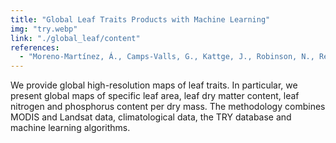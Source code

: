 ```yaml
---
title: "Global Leaf Traits Products with Machine Learning"
img: "try.webp"
link: "./global_leaf/content"
references:
  - "Moreno-Martínez, Á., Camps-Valls, G., Kattge, J., Robinson, N., Reichstein, M., Bodegom, P. V., Kramer, K., Cornelissen, J. H. C., Reich, P. B., Bahn, M., Niinemets, Ü., Peñuelas, J., Craine, J., Cerabolini, B., Minden, V., Laughlin, D. C., Sack, L., Allred, B., Baraloto, C., Byun, C., Soudzilovskaia, N. A., Running, S. W. (2018). A methodology to derive global maps of leaf traits using remote sensing and climate data. Remote Sensing of Environment, 218, 69-88. doi:10.1016/j.rse.2018.09.006"
---
```


We provide global high-resolution maps of leaf traits. In particular, we present global maps of specific leaf area, leaf dry matter content, leaf nitrogen and phosphorus content per dry mass. The methodology combines MODIS and Landsat data, climatological data, the TRY database and machine learning algorithms.